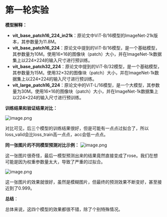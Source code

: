 # 第一轮实验

**模型解释：**

* **vit_base_patch16_224_in21k**：原论文中ViT-B/16模型的ImageNet-21k版本，其参数量为11.8M。
* **vit_base_patch16_224**：原论文中提到的ViT-B/16模型，是一个基础模型，其参数量为10M。使用16×16的图像块（patch）大小，并在ImageNet-1k数据集上以224×224的输入尺寸进行预训练。       
* **vit_base_patch32_224**：原论文中提到的ViT-B/32模型，是一个基础模型，其参数量为15M。使用32×32的图像块（patch）大小，并在ImageNet-1k数据集上以224×224的输入尺寸进行预训练。
* **vit_large_patch16_224**：原论文中的ViT-L/16模型，是一个大模型，其参数量为30M。使用16×16的图像块（patch）大小，并在ImageNet-1k数据集上以224×224的输入尺寸进行预训练。

**训练结果和验证结果对比：**

![image.png](https://youki-1330066034.cos.ap-guangzhou.myqcloud.com/machine-learning/202411162227445.png)

对比可见，后三个模型的训练结果很好，但是可能有一点点过拟合了，所以loss_valid会比loss_train高一点点，acc会低一点点。

**同一张图片的不同模型预测对比示例：**
![image.png](https://youki-1330066034.cos.ap-guangzhou.myqcloud.com/machine-learning/202411162249685.png)

这一张图片很奇怪，最后一模型预测出来的结果竟然直接变成了rose。我们在想可能是因为权重参数量太大，导致了严重的过拟合。


![image.png](https://youki-1330066034.cos.ap-guangzhou.myqcloud.com/machine-learning/202411162250130.png)

这一张图片的效果就很好，虽然是模糊图片，但最终的预测效果不断变好，甚至接近到了0.999。

**总结**：

总体来说，这四个模型的效果都很不错，除了个别特殊情况。